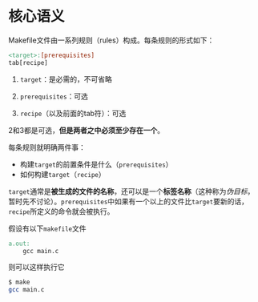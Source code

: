 
# 核心语义
Makefile文件由一系列规则（rules）构成。每条规则的形式如下：
```makefile
<target>:[prerequisites] 
tab[recipe]
```

1. `target`：是必需的，不可省略

2. `prerequisites`：可选

3. `recipe`（以及前面的tab符）：可选

2和3都是可选，**但是两者之中必须至少存在一个**。



每条规则就明确两件事：

* 构建`target`的前置条件是什么（`prerequisites`）
* 如何构建`target`（`recipe`）



`target`通常是**被生成的文件的名称**，还可以是一个**标签名称**（这种称为*伪目标*，暂时先不讨论）。`prerequisites`中如果有一个以上的文件比`target`要新的话，`recipe`所定义的命令就会被执行。



假设有以下`makefile`文件

```makefile
a.out:
	gcc main.c	
```

则可以这样执行它

```bash
$ make
gcc main.c
```
